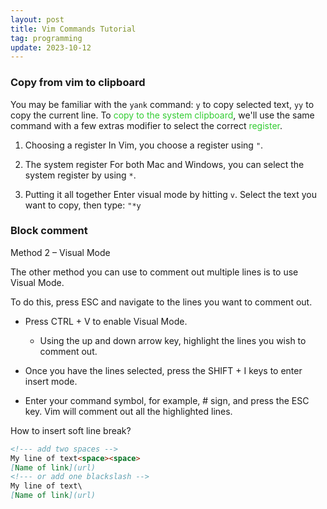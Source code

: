 ```yaml
---
layout: post
title: Vim Commands Tutorial
tag: programming
update: 2023-10-12
---
```


### **Copy from vim to clipboard**

You may be familiar with the `yank` command: `y` to copy selected text, `yy` to copy the current line. To <span style='color:#32CD32'>copy to the system clipboard</span>, we'll use the same command with a few extras modifier to select the correct <span style='color:#32CD32'>register</span>.

1.   Choosing a register
     In Vim, you choose a register using `"`.

2.   The system register
     For both Mac and Windows, you can select the system register by using `*`.

3.   Putting it all together
     Enter visual mode by hitting `v`. Select the text you want to copy, then type: `"*y`



### **Block comment**

Method 2 – Visual Mode

The other method you can use to comment out multiple lines is to use Visual Mode.

To do this, press ESC and navigate to the lines you want to comment out.

-   Press CTRL + V to enable Visual Mode.
    -   Using the up and down arrow key, highlight the lines you wish to comment out.

-   Once you have the lines selected, press the SHIFT + I keys to enter insert mode.

-   Enter your command symbol, for example, # sign, and press the ESC key. Vim will comment out all the highlighted lines.



How to insert soft line break?

```markdown
<!--- add two spaces -->
My line of text<space><space>
[Name of link](url)
<!--- or add one blackslash -->
My line of text\
[Name of link](url)
```

